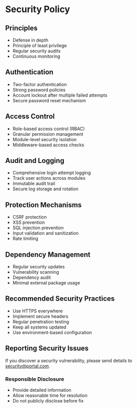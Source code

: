 # Security Policy

## Principles
- Defense in depth
- Principle of least privilege
- Regular security audits
- Continuous monitoring

## Authentication
- Two-factor authentication
- Strong password policies
- Account lockout after multiple failed attempts
- Secure password reset mechanism

## Access Control
- Role-based access control (RBAC)
- Granular permission management
- Module-level security isolation
- Middleware-based access checks

## Audit and Logging
- Comprehensive login attempt logging
- Track user actions across modules
- Immutable audit trail
- Secure log storage and rotation

## Protection Mechanisms
- CSRF protection
- XSS prevention
- SQL injection prevention
- Input validation and sanitization
- Rate limiting

## Dependency Management
- Regular security updates
- Vulnerability scanning
- Dependency audit
- Minimal external package usage

## Recommended Security Practices
- Use HTTPS everywhere
- Implement secure headers
- Regular penetration testing
- Keep all systems updated
- Use environment-based configuration

## Reporting Security Issues
If you discover a security vulnerability, please send details to security@portal.com.

### Responsible Disclosure
- Provide detailed information
- Allow reasonable time for resolution
- Do not publicly disclose before fix
